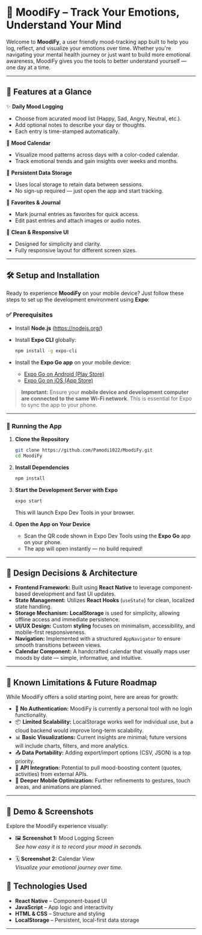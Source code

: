 # 🌈 MoodiFy – Track Your Emotions, Understand Your Mind

Welcome to **MoodiFy**, a user friendly mood-tracking app built to help you log, reflect, and visualize your emotions over time. Whether you're navigating your mental health journey or just want to build more emotional awareness, MoodiFy gives you the tools to better understand yourself — one day at a time.

---

## 📱 Features at a Glance

✨ **Daily Mood Logging**
- Choose from acurated mood list (Happy, Sad, Angry, Neutral, etc.).
- Add optional notes to describe your day or thoughts.
- Each entry is time-stamped automatically.

📅 **Mood Calendar**
- Visualize mood patterns across days with a color-coded calendar.
- Track emotional trends and gain insights over weeks and months.

💾 **Persistent Data Storage**
- Uses local storage to retain data between sessions.
- No sign-up required — just open the app and start tracking.

🌟 **Favorites & Journal**
- Mark journal entries as favorites for quick access.
- Edit past entries and attach images or audio notes.

🎯 **Clean & Responsive UI**
- Designed for simplicity and clarity.
- Fully responsive layout for different screen sizes.

---

## 🛠️ Setup and Installation

Ready to experience **MoodiFy** on your mobile device? Just follow these steps to set up the development environment using **Expo**:

### ✅ Prerequisites

- Install **Node.js** (https://nodejs.org/)
- Install **Expo CLI** globally:
  
  ```bash
  npm install -g expo-cli
  ```

- Install the **Expo Go app** on your mobile device:
  - [Expo Go on Android (Play Store)](https://play.google.com/store/apps/details?id=host.exp.exponent)
  - [Expo Go on iOS (App Store)](https://apps.apple.com/app/expo-go/id982107779)

> **Important:** Ensure your **mobile device and development computer are connected to the same Wi-Fi network**. This is essential for Expo to sync the app to your phone.

---

### 🚀 Running the App

1. **Clone the Repository**

   ```bash
   git clone https://github.com/Pamodi1022/MoodiFy.git
   cd MoodiFy
   ```

2. **Install Dependencies**

   ```bash
   npm install
   ```

3. **Start the Development Server with Expo**

   ```bash
   expo start
   ```

   This will launch Expo Dev Tools in your browser.

4. **Open the App on Your Device**

   - Scan the QR code shown in Expo Dev Tools using the **Expo Go** app on your phone.
   - The app will open instantly — no build required!

---

## 🧠 Design Decisions & Architecture

- **Frontend Framework:** Built using **React Native** to leverage component-based development and fast UI updates.
- **State Management:** Utilizes **React Hooks** (`useState`) for clean, localized state handling.
- **Storage Mechanism:** **LocalStorage** is used for simplicity, allowing offline access and immediate persistence.
- **UI/UX Design:** Custom **styling** focuses on minimalism, accessibility, and mobile-first responsiveness.
- **Navigation:** Implemented with a structured `AppNavigator` to ensure smooth transitions between views.
- **Calendar Component:** A handcrafted calendar that visually maps user moods by date — simple, informative, and intuitive.

---

## 🚧 Known Limitations & Future Roadmap

While MoodiFy offers a solid starting point, here are areas for growth:

- 🔐 **No Authentication:** MoodiFy is currently a personal tool with no login functionality.
- 📦 **Limited Scalability:** LocalStorage works well for individual use, but a cloud backend would improve long-term scalability.
- 📊 **Basic Visualizations:** Current insights are minimal; future versions will include charts, filters, and more analytics.
- 📤 **Data Portability:** Adding export/import options (CSV, JSON) is a top priority.
- 🔗 **API Integration:** Potential to pull mood-boosting content (quotes, activities) from external APIs.
- 📱 **Deeper Mobile Optimization:** Further refinements to gestures, touch areas, and animations are planned.

---

## 📸 Demo & Screenshots

Explore the MoodiFy experience visually:

- 🖼️ **Screenshot 1:** Mood Logging Screen  
  _See how easy it is to record your mood in seconds._

- 🗓️ **Screenshot 2:** Calendar View  
  _Visualize your emotional journey over time._
  

## 🧰 Technologies Used

- **React Native** – Component-based UI
- **JavaScript** – App logic and interactivity
- **HTML & CSS** – Structure and styling
- **LocalStorage** – Persistent, local-first data storage

---

